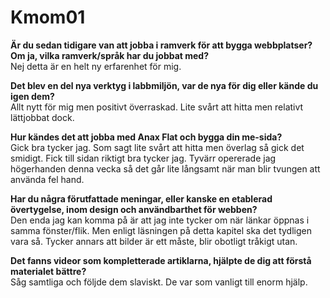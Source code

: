 Kmom01
===============================

**Är du sedan tidigare van att jobba i ramverk för att bygga webbplatser? Om ja, vilka ramverk/språk har du jobbat med?**<br>
Nej detta är en helt ny erfarenhet för mig.

**Det blev en del nya verktyg i labbmiljön, var de nya för dig eller kände du igen dem?**<br>
Allt nytt för mig men positivt överraskad. Lite svårt att hitta men relativt lättjobbat dock.

**Hur kändes det att jobba med Anax Flat och bygga din me-sida?**<br>
Gick bra tycker jag. Som sagt lite svårt att hitta men överlag så gick det smidigt. Fick till sidan
riktigt bra tycker jag. Tyvärr opererade jag högerhanden denna vecka så det går lite
långsamt när man blir tvungen att använda fel hand.

**Har du några förutfattade meningar, eller kanske en etablerad övertygelse, inom design och användbarthet för webben?**<br>
Den enda jag kan komma på är att jag inte tycker om när länkar öppnas i samma fönster/flik.
Men enligt läsningen på detta kapitel ska det tydligen vara så. Tycker annars att bilder är
ett måste, blir obotligt tråkigt utan.

**Det fanns videor som kompletterade artiklarna, hjälpte de dig att förstå materialet bättre?**<br>
Såg samtliga och följde dem slaviskt. De var som vanligt till enorm hjälp.
